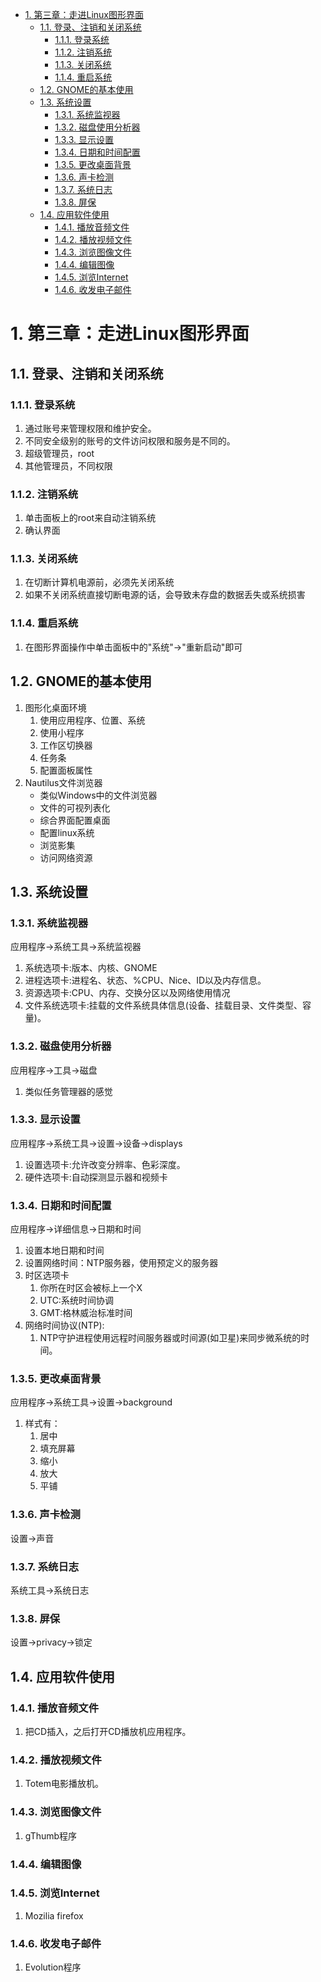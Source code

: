 <!-- TOC -->

- [1. 第三章：走进Linux图形界面](#1-第三章走进linux图形界面)
    - [1.1. 登录、注销和关闭系统](#11-登录注销和关闭系统)
        - [1.1.1. 登录系统](#111-登录系统)
        - [1.1.2. 注销系统](#112-注销系统)
        - [1.1.3. 关闭系统](#113-关闭系统)
        - [1.1.4. 重启系统](#114-重启系统)
    - [1.2. GNOME的基本使用](#12-gnome的基本使用)
    - [1.3. 系统设置](#13-系统设置)
        - [1.3.1. 系统监视器](#131-系统监视器)
        - [1.3.2. 磁盘使用分析器](#132-磁盘使用分析器)
        - [1.3.3. 显示设置](#133-显示设置)
        - [1.3.4. 日期和时间配置](#134-日期和时间配置)
        - [1.3.5. 更改桌面背景](#135-更改桌面背景)
        - [1.3.6. 声卡检测](#136-声卡检测)
        - [1.3.7. 系统日志](#137-系统日志)
        - [1.3.8. 屏保](#138-屏保)
    - [1.4. 应用软件使用](#14-应用软件使用)
        - [1.4.1. 播放音频文件](#141-播放音频文件)
        - [1.4.2. 播放视频文件](#142-播放视频文件)
        - [1.4.3. 浏览图像文件](#143-浏览图像文件)
        - [1.4.4. 编辑图像](#144-编辑图像)
        - [1.4.5. 浏览Internet](#145-浏览internet)
        - [1.4.6. 收发电子邮件](#146-收发电子邮件)

<!-- /TOC -->
# 1. 第三章：走进Linux图形界面

## 1.1. 登录、注销和关闭系统

### 1.1.1. 登录系统
1. 通过账号来管理权限和维护安全。
2. 不同安全级别的账号的文件访问权限和服务是不同的。
3. 超级管理员，root
4. 其他管理员，不同权限

### 1.1.2. 注销系统
1. 单击面板上的root来自动注销系统
2. 确认界面

### 1.1.3. 关闭系统
1. 在切断计算机电源前，必须先关闭系统
2. 如果不关闭系统直接切断电源的话，会导致未存盘的数据丢失或系统损害

### 1.1.4. 重启系统
1. 在图形界面操作中单击面板中的"系统"->"重新启动"即可

## 1.2. GNOME的基本使用
1. 图形化桌面环境
    1. 使用应用程序、位置、系统
    2. 使用小程序
    3. 工作区切换器
    4. 任务条
    5. 配置面板属性
2. Nautilus文件浏览器
    + 类似Windows中的文件浏览器
    + 文件的可视列表化
    + 综合界面配置桌面
    + 配置linux系统
    + 浏览影集
    + 访问网络资源

## 1.3. 系统设置

### 1.3.1. 系统监视器
应用程序->系统工具->系统监视器
1. 系统选项卡:版本、内核、GNOME
2. 进程选项卡:进程名、状态、%CPU、Nice、ID以及内存信息。
3. 资源选项卡:CPU、内存、交换分区以及网络使用情况
4. 文件系统选项卡:挂载的文件系统具体信息(设备、挂载目录、文件类型、容量)。

### 1.3.2. 磁盘使用分析器
应用程序->工具->磁盘
1. 类似任务管理器的感觉

### 1.3.3. 显示设置
应用程序->系统工具->设置->设备->displays
1. 设置选项卡:允许改变分辨率、色彩深度。
2. 硬件选项卡:自动探测显示器和视频卡

### 1.3.4. 日期和时间配置
应用程序->详细信息->日期和时间
1. 设置本地日期和时间
2. 设置网络时间：NTP服务器，使用预定义的服务器
3. 时区选项卡
    1. 你所在时区会被标上一个X
    2. UTC:系统时间协调
    3. GMT:格林威治标准时间
4. 网络时间协议(NTP):
    1. NTP守护进程使用远程时间服务器或时间源(如卫星)来同步微系统的时间。

### 1.3.5. 更改桌面背景
应用程序->系统工具->设置->background
1. 样式有：
    1. 居中
    2. 填充屏幕
    3. 缩小
    4. 放大
    5. 平铺
### 1.3.6. 声卡检测
设置->声音
### 1.3.7. 系统日志
系统工具->系统日志
### 1.3.8. 屏保
设置->privacy->锁定

## 1.4. 应用软件使用
### 1.4.1. 播放音频文件
1. 把CD插入，之后打开CD播放机应用程序。
### 1.4.2. 播放视频文件
1. Totem电影播放机。
### 1.4.3. 浏览图像文件
1. gThumb程序
### 1.4.4. 编辑图像
### 1.4.5. 浏览Internet
1. Mozilia firefox
### 1.4.6. 收发电子邮件
1. Evolution程序